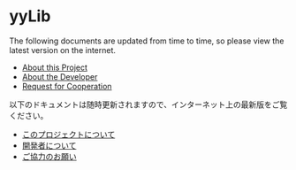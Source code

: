﻿# yyLib

The following documents are updated from time to time, so please view the latest version on the internet.

* [About this Project](https://github.com/nao7sep/Resources/blob/main/Documents/yyLib/yyLib.md)
* [About the Developer](https://github.com/nao7sep/Resources/blob/main/Documents/About%20the%20Developer/About%20the%20Developer.md)
* [Request for Cooperation](https://github.com/nao7sep/Resources/blob/main/Documents/Request%20for%20Cooperation/Request%20for%20Cooperation.md)

以下のドキュメントは随時更新されますので、インターネット上の最新版をご覧ください。

* [このプロジェクトについて](https://github.com/nao7sep/Resources/blob/main/Documents/yyLib/yyLib.ja.md)
* [開発者について](https://github.com/nao7sep/Resources/blob/main/Documents/About%20the%20Developer/About%20the%20Developer.ja.md)
* [ご協力のお願い](https://github.com/nao7sep/Resources/blob/main/Documents/Request%20for%20Cooperation/Request%20for%20Cooperation.ja.md)
